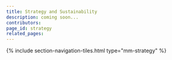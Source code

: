 ```yaml
---
title: Strategy and Sustainability
description: coming soon...
contributors: 
page_id: strategy
related_pages: 
---
```


{% include section-navigation-tiles.html type="mm-strategy" %}